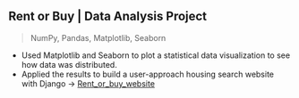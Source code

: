 ## Rent or Buy | Data Analysis Project
> NumPy, Pandas, Matplotlib, Seaborn
* Used Matplotlib and Seaborn to plot a statistical data visualization to see how data was distributed.
* Applied the results to build a user-approach housing search website with Django -> [Rent_or_buy_website](https://github.com/alimhtsai/Rent_or_buy_website)
